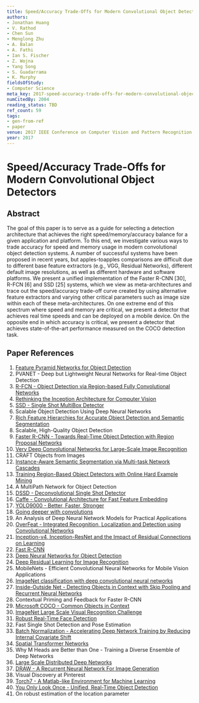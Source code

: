 ```yaml
---
title: Speed/Accuracy Trade-Offs for Modern Convolutional Object Detectors
authors:
- Jonathan Huang
- V. Rathod
- Chen Sun
- Menglong Zhu
- A. Balan
- A. Fathi
- Ian S. Fischer
- Z. Wojna
- Yang Song
- S. Guadarrama
- K. Murphy
fieldsOfStudy:
- Computer Science
meta_key: 2017-speed-accuracy-trade-offs-for-modern-convolutional-object-detectors
numCitedBy: 2004
reading_status: TBD
ref_count: 59
tags:
- gen-from-ref
- paper
venue: 2017 IEEE Conference on Computer Vision and Pattern Recognition (CVPR)
year: 2017
---
```


# Speed/Accuracy Trade-Offs for Modern Convolutional Object Detectors

## Abstract

The goal of this paper is to serve as a guide for selecting a detection architecture that achieves the right speed/memory/accuracy balance for a given application and platform. To this end, we investigate various ways to trade accuracy for speed and memory usage in modern convolutional object detection systems. A number of successful systems have been proposed in recent years, but apples-toapples comparisons are difficult due to different base feature extractors (e.g., VGG, Residual Networks), different default image resolutions, as well as different hardware and software platforms. We present a unified implementation of the Faster R-CNN [30], R-FCN [6] and SSD [25] systems, which we view as meta-architectures and trace out the speed/accuracy trade-off curve created by using alternative feature extractors and varying other critical parameters such as image size within each of these meta-architectures. On one extreme end of this spectrum where speed and memory are critical, we present a detector that achieves real time speeds and can be deployed on a mobile device. On the opposite end in which accuracy is critical, we present a detector that achieves state-of-the-art performance measured on the COCO detection task.

## Paper References

1. [Feature Pyramid Networks for Object Detection](2017-feature-pyramid-networks-for-object-detection)
2. PVANET - Deep but Lightweight Neural Networks for Real-time Object Detection
3. [R-FCN - Object Detection via Region-based Fully Convolutional Networks](2016-r-fcn-object-detection-via-region-based-fully-convolutional-networks)
4. [Rethinking the Inception Architecture for Computer Vision](2016-rethinking-the-inception-architecture-for-computer-vision)
5. [SSD - Single Shot MultiBox Detector](2016-ssd-single-shot-multibox-detector)
6. Scalable Object Detection Using Deep Neural Networks
7. [Rich Feature Hierarchies for Accurate Object Detection and Semantic Segmentation](2014-rich-feature-hierarchies-for-accurate-object-detection-and-semantic-segmentation)
8. Scalable, High-Quality Object Detection
9. [Faster R-CNN - Towards Real-Time Object Detection with Region Proposal Networks](2015-faster-r-cnn-towards-real-time-object-detection-with-region-proposal-networks)
10. [Very Deep Convolutional Networks for Large-Scale Image Recognition](2015-very-deep-convolutional-networks-for-large-scale-image-recognition)
11. CRAFT Objects from Images
12. [Instance-Aware Semantic Segmentation via Multi-task Network Cascades](2016-instance-aware-semantic-segmentation-via-multi-task-network-cascades)
13. [Training Region-Based Object Detectors with Online Hard Example Mining](2016-training-region-based-object-detectors-with-online-hard-example-mining)
14. A MultiPath Network for Object Detection
15. [DSSD - Deconvolutional Single Shot Detector](2017-dssd-deconvolutional-single-shot-detector)
16. [Caffe - Convolutional Architecture for Fast Feature Embedding](2014-caffe-convolutional-architecture-for-fast-feature-embedding)
17. [YOLO9000 - Better, Faster, Stronger](2017-yolo9000-better-faster-stronger)
18. [Going deeper with convolutions](2015-going-deeper-with-convolutions)
19. An Analysis of Deep Neural Network Models for Practical Applications
20. [OverFeat - Integrated Recognition, Localization and Detection using Convolutional Networks](2014-overfeat-integrated-recognition-localization-and-detection-using-convolutional-networks)
21. [Inception-v4, Inception-ResNet and the Impact of Residual Connections on Learning](2017-inception-v4-inception-resnet-and-the-impact-of-residual-connections-on-learning)
22. [Fast R-CNN](2015-fast-r-cnn)
23. [Deep Neural Networks for Object Detection](2013-deep-neural-networks-for-object-detection)
24. [Deep Residual Learning for Image Recognition](2016-deep-residual-learning-for-image-recognition)
25. MobileNets - Efficient Convolutional Neural Networks for Mobile Vision Applications
26. [ImageNet classification with deep convolutional neural networks](2012-imagenet-classification-with-deep-convolutional-neural-networks)
27. [Inside-Outside Net - Detecting Objects in Context with Skip Pooling and Recurrent Neural Networks](2016-inside-outside-net-detecting-objects-in-context-with-skip-pooling-and-recurrent-neural-networks)
28. Contextual Priming and Feedback for Faster R-CNN
29. [Microsoft COCO - Common Objects in Context](2014-microsoft-coco-common-objects-in-context)
30. [ImageNet Large Scale Visual Recognition Challenge](2015-imagenet-large-scale-visual-recognition-challenge)
31. [Robust Real-Time Face Detection](2001-robust-real-time-face-detection)
32. Fast Single Shot Detection and Pose Estimation
33. [Batch Normalization - Accelerating Deep Network Training by Reducing Internal Covariate Shift](2015-batch-normalization-accelerating-deep-network-training-by-reducing-internal-covariate-shift)
34. [Spatial Transformer Networks](2015-spatial-transformer-networks)
35. Why M Heads are Better than One - Training a Diverse Ensemble of Deep Networks
36. [Large Scale Distributed Deep Networks](2012-large-scale-distributed-deep-networks)
37. [DRAW - A Recurrent Neural Network For Image Generation](2015-draw-a-recurrent-neural-network-for-image-generation)
38. Visual Discovery at Pinterest
39. [Torch7 - A Matlab-like Environment for Machine Learning](2011-torch7-a-matlab-like-environment-for-machine-learning)
40. [You Only Look Once - Unified, Real-Time Object Detection](2016-you-only-look-once-unified-real-time-object-detection)
41. On robust estimation of the location parameter
